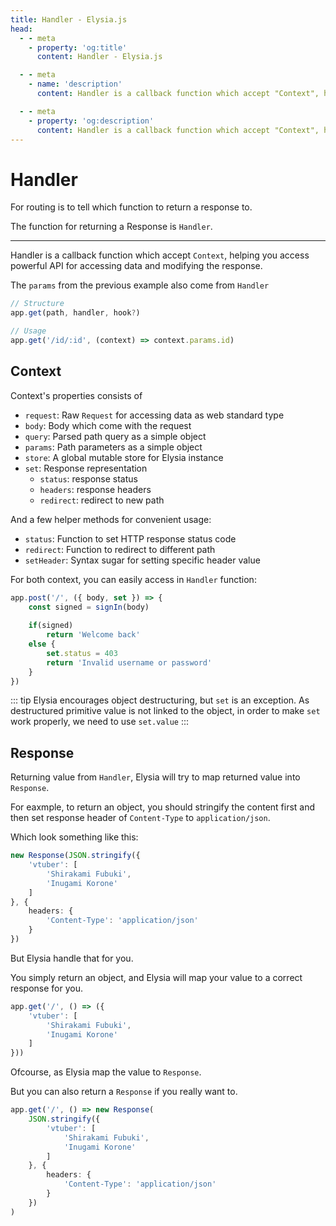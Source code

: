 ```yaml
---
title: Handler - Elysia.js
head:
  - - meta
    - property: 'og:title'
      content: Handler - Elysia.js

  - - meta
    - name: 'description'
      content: Handler is a callback function which accept "Context", helping you access powerful API for accessing data and modifying the response. Context is consists of HTTP Request, body, parsed querystring, path parameters and store.

  - - meta
    - property: 'og:description'
      content: Handler is a callback function which accept "Context", helping you access powerful API for accessing data and modifying the response. Context is consists of HTTP Request, body, parsed querystring, path parameters and store.
---
```


# Handler
For routing is to tell which function to return a response to.

The function for returning a Response is `Handler`.

---
Handler is a callback function which accept `Context`, helping you access powerful API for accessing data and modifying the response.

The `params` from the previous example also come from `Handler`
```typescript
// Structure
app.get(path, handler, hook?)

// Usage
app.get('/id/:id', (context) => context.params.id)
```

## Context
Context's properties consists of
- `request`: Raw `Request` for accessing data as web standard type
- `body`: Body which come with the request
- `query`: Parsed path query as a simple object
- `params`: Path parameters as a simple object
- `store`: A global mutable store for Elysia instance
- `set`: Response representation
    - `status`: response status
    - `headers`: response headers
    - `redirect`: redirect to new path

And a few helper methods for convenient usage:
- `status`: Function to set HTTP response status code
- `redirect`: Function to redirect to different path
- `setHeader`: Syntax sugar for setting specific header value

For both context, you can easily access in `Handler` function:
```typescript
app.post('/', ({ body, set }) => {
    const signed = signIn(body)
    
    if(signed)
        return 'Welcome back'
    else {
        set.status = 403
        return 'Invalid username or password'
    }
})
```

::: tip
Elysia encourages object destructuring, but `set` is an exception.
As destructured primitive value is not linked to the object, in order to make `set` work properly, we need to use `set.value`
:::

## Response
Returning value from `Handler`, Elysia will try to map returned value into `Response`.

For eaxmple, to return an object, you should stringify the content first and then set response header of `Content-Type` to `application/json`.

Which look something like this:
```typescript
new Response(JSON.stringify({
    'vtuber': [
        'Shirakami Fubuki',
        'Inugami Korone'
    ]
}, {
    headers: {
        'Content-Type': 'application/json'
    }
})
```

But Elysia handle that for you.

You simply return an object, and Elysia will map your value to a correct response for you.
```typescript
app.get('/', () => ({
    'vtuber': [
        'Shirakami Fubuki',
        'Inugami Korone'
    ]
}))
```

Ofcourse, as Elysia map the value to `Response`.

But you can also return a `Response` if you really want to.
```typescript
app.get('/', () => new Response(
    JSON.stringify({
        'vtuber': [
            'Shirakami Fubuki',
            'Inugami Korone'
        ]
    }, {
        headers: {
            'Content-Type': 'application/json'
        }
    })
)
```
